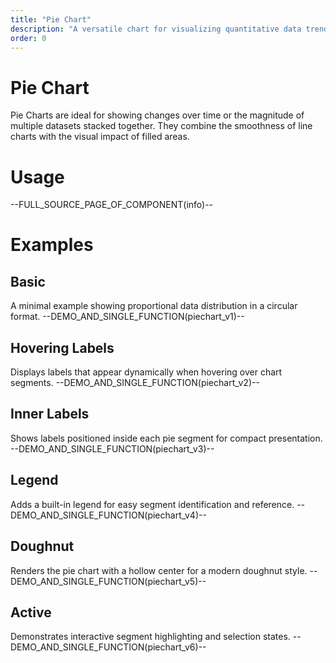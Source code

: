 ```yaml
---
title: "Pie Chart"
description: "A versatile chart for visualizing quantitative data trends over time or categories, supporting gradients, stacking, and custom legends."
order: 0
---
```


# Pie Chart

Pie Charts are ideal for showing changes over time or the magnitude of multiple datasets stacked together. They combine the smoothness of line charts with the visual impact of filled areas.

# Usage

--FULL_SOURCE_PAGE_OF_COMPONENT(info)--

# Examples

## Basic
A minimal example showing proportional data distribution in a circular format.
--DEMO_AND_SINGLE_FUNCTION(piechart_v1)--

## Hovering Labels
Displays labels that appear dynamically when hovering over chart segments.
--DEMO_AND_SINGLE_FUNCTION(piechart_v2)--

## Inner Labels
Shows labels positioned inside each pie segment for compact presentation.
--DEMO_AND_SINGLE_FUNCTION(piechart_v3)--

## Legend
Adds a built-in legend for easy segment identification and reference.
--DEMO_AND_SINGLE_FUNCTION(piechart_v4)--

## Doughnut
Renders the pie chart with a hollow center for a modern doughnut style.
--DEMO_AND_SINGLE_FUNCTION(piechart_v5)--

## Active
Demonstrates interactive segment highlighting and selection states.
--DEMO_AND_SINGLE_FUNCTION(piechart_v6)--
